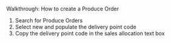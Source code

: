 Walkthrough: How to create a Produce Order

1. Search for Produce Orders
2. Select new and populate the delivery point code
3. Copy the delivery point code in the sales allocation text box
